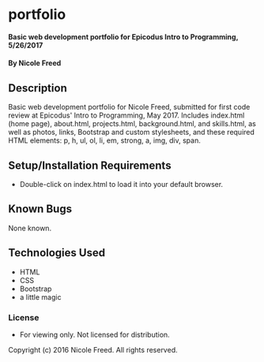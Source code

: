 # portfolio

#### Basic web development portfolio for Epicodus Intro to Programming, 5/26/2017

#### By Nicole Freed

## Description

Basic web development portfolio for Nicole Freed, submitted for first code review at Epicodus' Intro to Programming, May 2017. Includes index.html (home page), about.html, projects.html, background.html, and skills.html, as well as photos, links, Bootstrap and custom stylesheets, and these required HTML elements: p, h, ul, ol, li, em, strong, a, img, div, span.

## Setup/Installation Requirements

* Double-click on index.html to load it into your default browser.

## Known Bugs

None known.

## Technologies Used

* HTML
* CSS
* Bootstrap
* a little magic

### License

* For viewing only. Not licensed for distribution.

Copyright (c) 2016 Nicole Freed. All rights reserved.
